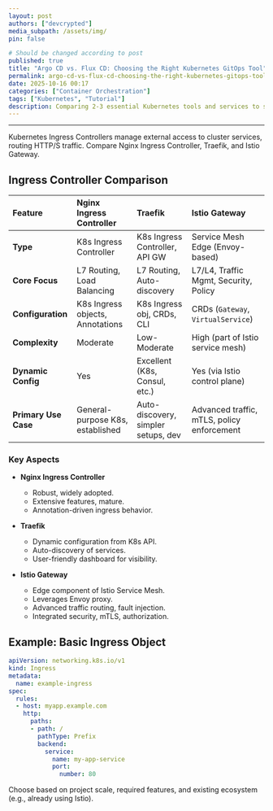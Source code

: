 ```yaml
---
layout: post
authors: ["devcrypted"]
media_subpath: /assets/img/
pin: false

# Should be changed according to post
published: true
title: "Argo CD vs. Flux CD: Choosing the Right Kubernetes GitOps Tool"
permalink: argo-cd-vs-flux-cd-choosing-the-right-kubernetes-gitops-tool
date: 2025-10-16 00:17 
categories: ["Container Orchestration"]
tags: ["Kubernetes", "Tutorial"]
description: Comparing 2-3 essential Kubernetes tools and services to simplify your selection for optimal cluster performance.
---
```


<!-- This blog post was automatically generated using AI -->

---

Kubernetes Ingress Controllers manage external access to cluster services, routing HTTP/S traffic. Compare Nginx Ingress Controller, Traefik, and Istio Gateway.

## Ingress Controller Comparison

| Feature             | Nginx Ingress Controller          | Traefik                           | Istio Gateway                    |
| :------------------ | :-------------------------------- | :-------------------------------- | :------------------------------- |
| **Type**            | K8s Ingress Controller            | K8s Ingress Controller, API GW    | Service Mesh Edge (Envoy-based)  |
| **Core Focus**      | L7 Routing, Load Balancing        | L7 Routing, Auto-discovery        | L7/L4, Traffic Mgmt, Security, Policy |
| **Configuration**   | K8s Ingress objects, Annotations  | K8s Ingress obj, CRDs, CLI        | CRDs (`Gateway`, `VirtualService`) |
| **Complexity**      | Moderate                          | Low-Moderate                      | High (part of Istio service mesh) |
| **Dynamic Config**  | Yes                               | Excellent (K8s, Consul, etc.)     | Yes (via Istio control plane)    |
| **Primary Use Case**| General-purpose K8s, established  | Auto-discovery, simpler setups, dev | Advanced traffic, mTLS, policy enforcement |

### Key Aspects

* **Nginx Ingress Controller**
  * Robust, widely adopted.
  * Extensive features, mature.
  * Annotation-driven ingress behavior.

* **Traefik**
  * Dynamic configuration from K8s API.
  * Auto-discovery of services.
  * User-friendly dashboard for visibility.

* **Istio Gateway**
  * Edge component of Istio Service Mesh.
  * Leverages Envoy proxy.
  * Advanced traffic routing, fault injection.
  * Integrated security, mTLS, authorization.

## Example: Basic Ingress Object

```yaml
apiVersion: networking.k8s.io/v1
kind: Ingress
metadata:
  name: example-ingress
spec:
  rules:
  - host: myapp.example.com
    http:
      paths:
      - path: /
        pathType: Prefix
        backend:
          service:
            name: my-app-service
            port:
              number: 80
```

Choose based on project scale, required features, and existing ecosystem (e.g., already using Istio).
